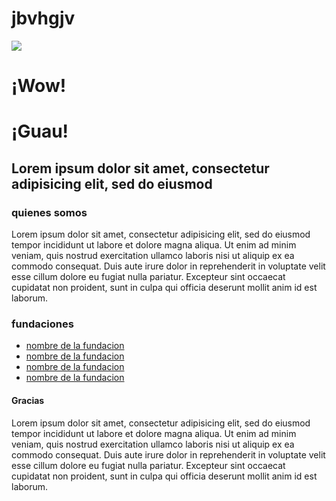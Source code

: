 # jbvhgjv
<!DOCTYPE html>
<html>
<head>
	<title>wow guau</title>
	<link rel="stylesheet" type="text/css" href="../css/style.css">
</head>
<body>
	<head>
		<div class="content-wrapper">
			<img src="../img/perro.jpg">
			<div class="text-wrapper">
				<h1>¡Wow!</h1>
			</div>
			<div class="text-wrapperr">
				<h1>¡Guau!</h1>
			</div>
		</div>
	</head>
	<nav class="line-wrapper">
		<div class="text_line-wrapper">
			<h2>Lorem ipsum dolor sit amet, consectetur adipisicing elit, sed do eiusmod</h2>
		</div>
	</nav>
	<article>
		<section class="section-one">
			<h3>quienes somos</h3>
			<p>
				Lorem ipsum dolor sit amet, consectetur adipisicing elit, sed do eiusmod
				tempor incididunt ut labore et dolore magna aliqua. Ut enim ad minim veniam,
				quis nostrud exercitation ullamco laboris nisi ut aliquip ex ea commodo
				consequat. Duis aute irure dolor in reprehenderit in voluptate velit esse
				cillum dolore eu fugiat nulla pariatur. Excepteur sint occaecat cupidatat non
				proident, sunt in culpa qui officia deserunt mollit anim id est laborum.
			</p>
		</section>
		<section class="section-two">
			<div>
				<h3 id="title">fundaciones</h3>
				<ul>
					<li><a href="">nombre de la fundacion</a></li>
					<li><a href="">nombre de la fundacion</a></li>
					<li><a href="">nombre de la fundacion</a></li>
					<li><a href="">nombre de la fundacion</a></li>
				</ul>
			</div>
		</section>
	</article>
	<footer>
		<div>
		<h4>Gracias</h4>
			<p>Lorem ipsum dolor sit amet, consectetur adipisicing elit, sed do eiusmod
			tempor incididunt ut labore et dolore magna aliqua. Ut enim ad minim veniam,
			quis nostrud exercitation ullamco laboris nisi ut aliquip ex ea commodo
			consequat. Duis aute irure dolor in reprehenderit in voluptate velit esse
			cillum dolore eu fugiat nulla pariatur. Excepteur sint occaecat cupidatat non
			proident, sunt in culpa qui officia deserunt mollit anim id est laborum.</p>
		</div>
	</footer>

</body>
</html>
